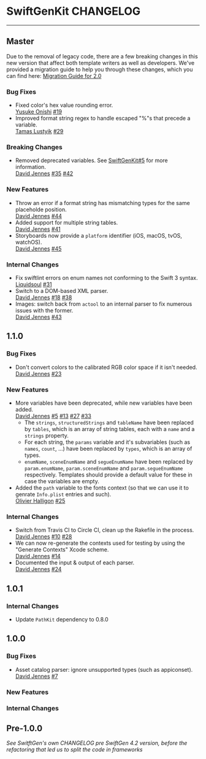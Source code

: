 # SwiftGenKit CHANGELOG

---

## Master

Due to the removal of legacy code, there are a few breaking changes in this new version that affect both template writers as well as developers. We've provided a migration guide to help you through these changes, which you can find here:
[Migration Guide for 2.0](https://github.com/SwiftGen/SwiftGenKit/blob/master/Documentation/MigrationGuide.md#swiftgenkit-20-swiftgen-50)

### Bug Fixes

* Fixed color's hex value rounding error.  
  [Yusuke Onishi](https://github.com/yusuke024)
  [#19](https://github.com/SwiftGen/SwiftGenKit/pull/19)
* Improved format string regex to handle escaped "%"s that precede a variable.  
  [Tamas Lustyik](https://github.com/lvsti)
  [#29](https://github.com/SwiftGen/SwiftGenKit/pull/29)

### Breaking Changes

* Removed deprecated variables. See [SwiftGenKit#5](https://github.com/SwiftGen/SwiftGenKit/issues/5) for more information.   
  [David Jennes](https://github.com/djbe)
  [#35](https://github.com/SwiftGen/templates/issues/35)
  [#42](https://github.com/SwiftGen/templates/issues/42)

### New Features

* Throw an error if a format string has mismatching types for the same placeholde position.  
  [David Jennes](https://github.com/djbe)
  [#44](https://github.com/SwiftGen/SwiftGenKit/issues/44)
* Added support for multiple string tables.   
  [David Jennes](https://github.com/djbe)
  [#41](https://github.com/SwiftGen/templates/issues/41)
* Storyboards now provide a `platform` identifier (iOS, macOS, tvOS, watchOS).  
  [David Jennes](https://github.com/djbe)
  [#45](https://github.com/SwiftGen/templates/issues/45)

### Internal Changes

* Fix swiftlint errors on enum names not conforming to the Swift 3 syntax.  
  [Liquidsoul](https://github.com/liquidsoul)
  [#31](https://github.com/SwiftGen/SwiftGenKit/issues/31)
* Switch to a DOM-based XML parser.  
  [David Jennes](https://github.com/djbe)
  [#18](https://github.com/SwiftGen/templates/issues/18)
  [#38](https://github.com/SwiftGen/templates/issues/38)
* Images: switch back from `actool` to an internal parser to fix numerous issues with the former.  
  [David Jennes](https://github.com/djbe)
  [#43](https://github.com/SwiftGen/templates/issues/43)

## 1.1.0

### Bug Fixes

* Don't convert colors to the calibrated RGB color space if it isn't needed.
  [David Jennes](https://github.com/djbe)
  [#23](https://github.com/SwiftGen/SwiftGenKit/issues/23)

### New Features

* More variables have been deprecated, while new variables have been added.  
  [David Jennes](https://github.com/djbe)
  [#5](https://github.com/SwiftGen/SwiftGenKit/issues/5)
  [#13](https://github.com/SwiftGen/SwiftGenKit/issues/13)
  [#27](https://github.com/SwiftGen/SwiftGenKit/issues/27)
  [#33](https://github.com/SwiftGen/SwiftGenKit/issues/33)
  * The `strings`, `structuredStrings` and `tableName` have been replaced by `tables`, which is an array of string tables, each with a `name` and a `strings` property.
  * For each string, the `params` variable and it's subvariables (such as `names`, `count`, ...) have been replaced by `types`, which is an array of types.
  * `enumName`, `sceneEnumName` and `segueEnumName` have been replaced by `param.enumName`, `param.sceneEnumName` and `param.segueEnumName` respectively. Templates should provide a default value for these in case the variables are empty.
* Added the `path` variable to the fonts context (so that we can use it to genrate `Info.plist` entries and such).  
  [Olivier Halligon](https://github.com/AliGator)
  [#25](https://github.com/SwiftGen/SwiftGenKit/pull/25)
  
### Internal Changes

* Switch from Travis CI to Circle CI, clean up the Rakefile in the process.  
  [David Jennes](https://github.com/djbe)
  [#10](https://github.com/SwiftGen/SwiftGenKit/issues/10)
  [#28](https://github.com/SwiftGen/SwiftGenKit/issues/28)
* We can now re-generate the contexts used for testing by using the "Generate Contexts" Xcode scheme.  
  [David Jennes](https://github.com/djbe)
  [#14](https://github.com/SwiftGen/SwiftGenKit/issues/14)
* Documented the input & output of each parser.  
  [David Jennes](https://github.com/djbe)
  [#24](https://github.com/SwiftGen/SwiftGenKit/issues/24)

## 1.0.1

### Internal Changes

* Update `PathKit` dependency to 0.8.0

## 1.0.0

### Bug Fixes

* Asset catalog parser: ignore unsupported types (such as appiconset).  
  [David Jennes](https://github.com/djbe)
  [#7](https://github.com/SwiftGen/SwiftGenKit/issues/7)

### New Features

### Internal Changes

## Pre-1.0.0

_See SwitftGen's own CHANGELOG pre SwiftGen 4.2 version, before the refactoring that led us to split the code in frameworks_
